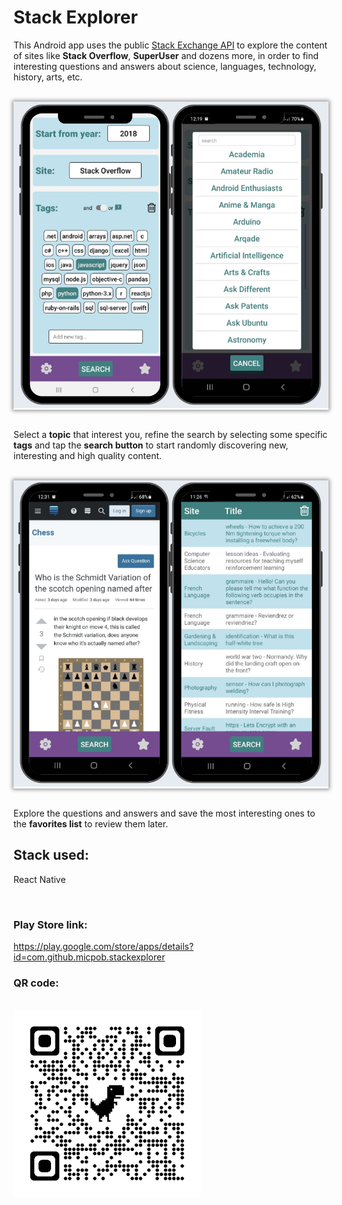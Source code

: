 # Stack Explorer

This Android app uses the public [Stack Exchange API](https://api.stackexchange.com/) to explore the content of sites like **Stack Overflow**, **SuperUser** and dozens more, in order to find interesting questions and answers about science, languages, technology, history, arts, etc.

<br/>
<div align="center" style="box-shadow: 0 0 6px 2px rgba(0, 0, 0, 0.4); max-width: 600px; margin: auto;">
  <img src="assets/Docs/1.png" alt="Stack Explorer 1">
</div>
<br/>

Select a **topic** that interest you, refine the search by selecting some specific **tags** and tap the **search button** to start randomly discovering new, interesting and high quality content.

<br/>
<div align="center" style="box-shadow: 0 0 6px 2px rgba(0, 0, 0, 0.4); max-width: 600px; margin: auto;">
  <img src="assets/Docs/2.png" alt="Stack Explorer 2">
</div>
<br/>

Explore the questions and answers and save the most interesting ones to the **favorites list** to review them later.

## Stack used:

React Native

&nbsp;
  
### Play Store link: 

https://play.google.com/store/apps/details?id=com.github.micpob.stackexplorer

### QR code:

<br/>
<div>
  <img src="assets/Docs/Stack Explorer qr code.png" alt="Stack Explorer qr code" width="300px" >
</div>
<br/>




